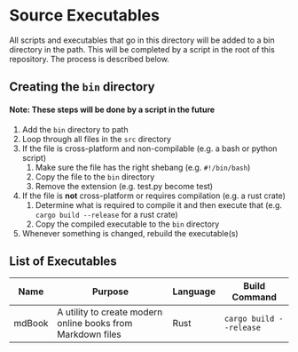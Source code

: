 # Source Executables

All scripts and executables that go in this directory will be added to a bin directory in the path. This will be completed by a script in the root of this repository. The process is described below.

## Creating the `bin` directory

#### Note: These steps will be done by a script in the future

1. Add the `bin` directory to path
2. Loop through all files in the `src` directory
3. If the file is cross-platform and non-compilable (e.g. a bash or python script)
   1. Make sure the file has the right shebang (e.g. `#!/bin/bash`)
   2. Copy the file to the `bin` directory
   3. Remove the extension (e.g. test.py become test)
4. If the file is **not** cross-platform or requires compilation (e.g. a rust crate)
   1. Determine what is required to compile it and then execute that (e.g. `cargo build --release` for a rust crate)
   2. Copy the compiled executable to the `bin` directory
5. Whenever something is changed, rebuild the executable(s)

## List of Executables

| Name   | Purpose                                                     | Language | Build Command           |
| ------ | ----------------------------------------------------------- | -------- | ----------------------- |
| mdBook | A utility to create modern online books from Markdown files | Rust     | `cargo build --release` |
